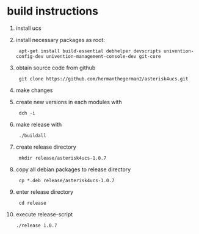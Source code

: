 build instructions
==================

1. install ucs
2. install necessary packages as root:

		apt-get install build-essential debhelper devscripts univention-config-dev univention-management-console-dev git-core

3. obtain source code from github

		git clone https://github.com/hermanthegerman2/asterisk4ucs.git

4. make changes 
5. create new versions in each modules with
   
		dch -i

6. make release with 
   
		./buildall
7. create release directory

		mkdir release/asterisk4ucs-1.0.7 
8. copy all debian packages to release directory

		cp *.deb release/asterisk4ucs-1.0.7
9. enter release directory

		cd release
10. execute release-script

		./release 1.0.7

